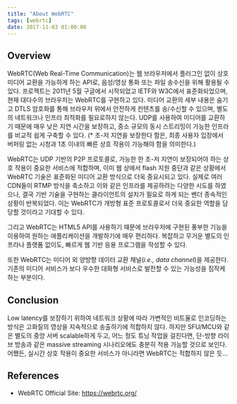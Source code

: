 ```yaml
---
title: "About WebRTC"
tags: [webrtc]
date: 2017-11-03 01:00:00
---
```


## Overview
WebRTC(Web Real-Time Communication)는 웹 브라우저에서 플러그인 없이 상호 미디어 교환을 가능하게 하는 API로, 음성/영상 통화 또는 파일 송수신을 위해 활용될 수 있다. 프로젝트는 2011년 5월 구글에서 시작되었고 IETF와 W3C에서 표준화되었으며, 현재 대다수의 브라우저는 WebRTC를 구현하고 있다. 미디어 교환의 세부 내용은 숨기고 DTLS 암호화를 통해 브라우저 위에서 안전하게 컨텐츠를 송/수신할 수 있으며, 별도의 네트워크나 인프라 최적화를 필요로하지 않는다. UDP를 사용하여 미디어를 교환하기 때문에 매우 낮은 지연 시간을 보장하고, 중소 규모의 동시 스트리밍이 가능한 인프라를 비교적 쉽게 구축할 수 있다.
(* 초-저 지연을 보장한다 함은, 최종 사용자 입장에서 버퍼링 없는 시청과 1초 이내의 빠른 상호 작용이 가능해야 함을 의미한다.)

WebRTC는 UDP 기반의 P2P 프로토콜로, 가능한 한 초-저 지연이 보장되어야 하는 상호 작용이 중요한 서비스에 적합하며, 이미 웹 상에서 flash 지원 중단과 같은 상황에서 WebRTC 기술은 표준화된 미디어 교환 방식으로 더욱 중요시되고 있다. 실제로 여러 CDN들이 RTMP 방식을 축소하고 이와 같은 인프라를 제공하려는 다양한 시도를 하였으나, 결국 기반 기술을 구현하는 클라이언트의 설치가 필요로 하게 되는 벤더 종속적인 상황이 반복되었다. 이는 WebRTC가 개방형 표준 프로토콜로서 더욱 중요한 역할을 담당할 것이라고 기대할 수 있다.

그리고 WebRTC는 HTML5 API를 사용하기 때문에 브라우저에 구현된 풍부한 기능을 이용하여 원하는 애플리케이션을 개발하기에 매우 편리하다. 복잡하고 무거운 별도의 인프라나 플랫폼 없이도, 빠르게 웹 기반 응용 프로그램을 작성할 수 있다. 

또한 WebRTC는 미디어 외 양방향 데이터 교환 채널(*i.e., data channel*)을 제공한다. 기존의 미디어 서비스가 보다 우수한 대화형 서비스로 발전할 수 있는 가능성을 짐작케하는 부분이다.


## Conclusion
Low latency를 보장하기 위하여 네트워크 상황에 따라 가변적인 비트율로 인코딩하는 방식은 고화질의 영상을 지속적으로 송출하기에 적합하지 않다. 하지만 SFU/MCU와 같은 별도의 중앙 서버 scalable하게 두고, 어느 정도 튜닝 작업을 걸친다면, 단-방향 라이브 방송과 같은 massive streaming 시나리오에도 충분히 적용 가능할 것으로 보인다.
어쨌든, 실시간 상호 작용이 중요한 서비스가 아니라면 WebRTC는 적합하지 않은 듯…


## References
- WebRTC Official Site: https://webrtc.org/